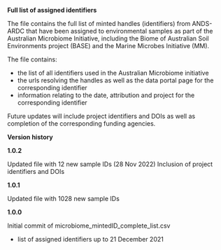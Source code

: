 <b>Full list of assigned identifiers</b>

The file contains the full list of minted handles (identifiers) from ANDS-ARDC that have been assigned to environmental samples as part of the Australian Microbiome Initiative, including the Biome of Australian Soil Environments project (BASE) and the Marine Microbes Initiative (MM).

The file contains:
- the list of all identifiers used in the Australian Microbiome initiative
- the urls resolving the handles as well as the data portal page for the corresponding identifier
- information relating to the date, attribution and project for the corresponding identifier

Future updates will include project identifiers and DOIs as well as completion of the corresponding funding agencies.

<b>Version history</b>

**1.0.2**

Updated file with 12 new sample IDs (28 Nov 2022)
Inclusion of project identifiers and DOIs

**1.0.1**

Updated file with 1028 new sample IDs

<b>1.0.0</b>

Initial commit of microbiome_mintedID_complete_list.csv
- list of assigned identifiers up to 21 December 2021
